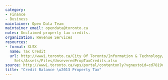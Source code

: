 ```yaml
---
category:
- Finance
- Business
maintainer: Open Data Team
maintainer_email: opendata@toronto.ca
notes: Unclaimed property tax credits.
organization: Revenue Services
resources:
- format: XLSX
  name: Tax Credit
  url: http://www1.toronto.ca/City Of Toronto/Information & Technology/Open Data/Data
    Sets/Assets/Files/UnseveredPropTaxCredits.xlsx
source: http://www1.toronto.ca/wps/portal/contentonly?vgnextoid=cd7819d26d0e4410VgnVCM10000071d60f89RCRD&vgnextchannel=1a66e03bb8d1e310VgnVCM10000071d60f89RCRD
title: "Credit Balance \u2013 Property Tax"
---
```

